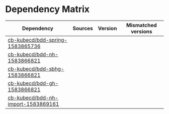 # Dependency Matrix

Dependency | Sources | Version | Mismatched versions
---------- | ------- | ------- | -------------------
[cb-kubecd/bdd-spring-1583865736](https://github.com/cb-kubecd/bdd-spring-1583865736.git) |  | []() | 
[cb-kubecd/bdd-nh-1583866821](https://github.com/cb-kubecd/bdd-nh-1583866821.git) |  | []() | 
[cb-kubecd/bdd-sbhg-1583866821](https://github.com/cb-kubecd/bdd-sbhg-1583866821.git) |  | []() | 
[cb-kubecd/bdd-gh-1583866821](https://github.com/cb-kubecd/bdd-gh-1583866821.git) |  | []() | 
[cb-kubecd/bdd-nh-import-1583869161](https://github.com/cb-kubecd/bdd-nh-import-1583869161.git) |  | []() | 
